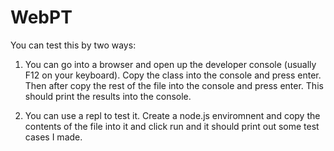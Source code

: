 # WebPT
You can test this by two ways:

1. You can go into a browser and open up the developer console (usually F12 on your keyboard). Copy the class into the console and press enter. Then after copy the rest of the file into the console and press enter. This should print the results into the console.

2. You can use a repl to test it. Create a node.js enviromnent and copy the contents of the file into it and click run and it should print out some test cases I made.

